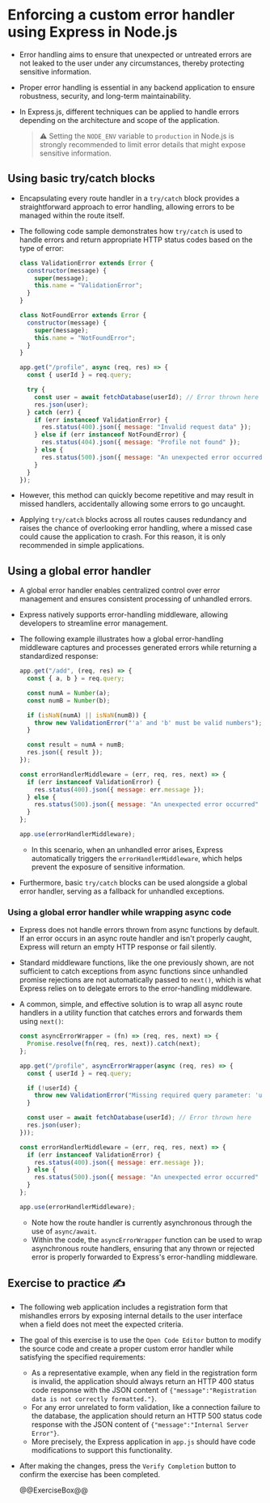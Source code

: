 # Enforcing a custom error handler using Express in Node.js

* Error handling aims to ensure that unexpected or untreated errors are not leaked to the user under any circumstances, thereby protecting sensitive information.
* Proper error handling is essential in any backend application to ensure robustness, security, and long-term maintainability.
* In Express.js, different techniques can be applied to handle errors depending on the architecture and scope of the application.

  > :warning: Setting the `NODE_ENV` variable to `production` in Node.js is strongly recommended to limit error details that might expose sensitive information.

## Using basic try/catch blocks

* Encapsulating every route handler in a `try/catch` block provides a straightforward approach to error handling, allowing errors to be managed within the route itself.
* The following code sample demonstrates how `try/catch` is used to handle errors and return appropriate HTTP status codes based on the type of error:

  ```javascript
  class ValidationError extends Error {
    constructor(message) {
      super(message);
      this.name = "ValidationError";
    }
  }

  class NotFoundError extends Error {
    constructor(message) {
      super(message);
      this.name = "NotFoundError";
    }
  }
  ```

  ```javascript
  app.get("/profile", async (req, res) => {
    const { userId } = req.query;

    try {
      const user = await fetchDatabase(userId); // Error thrown here
      res.json(user);
    } catch (err) {
      if (err instanceof ValidationError) {
        res.status(400).json({ message: "Invalid request data" });
      } else if (err instanceof NotFoundError) {
        res.status(404).json({ message: "Profile not found" });
      } else {
        res.status(500).json({ message: "An unexpected error occurred" });
      }
    }
  });
  ```

* However, this method can quickly become repetitive and may result in missed handlers, accidentally allowing some errors to go uncaught.
* Applying `try/catch` blocks across all routes causes redundancy and raises the chance of overlooking error handling, where a missed case could cause the application to crash. For this reason, it is only recommended in simple applications.

## Using a global error handler

* A global error handler enables centralized control over error management and ensures consistent processing of unhandled errors.
* Express natively supports error-handling middleware, allowing developers to streamline error management.
* The following example illustrates how a global error-handling middleware captures and processes generated errors while returning a standardized response:

  ```javascript
  app.get("/add", (req, res) => {
    const { a, b } = req.query;

    const numA = Number(a);
    const numB = Number(b);

    if (isNaN(numA) || isNaN(numB)) {
      throw new ValidationError("'a' and 'b' must be valid numbers"); // Error thrown here
    }

    const result = numA + numB;
    res.json({ result });
  });

  const errorHandlerMiddleware = (err, req, res, next) => {
    if (err instanceof ValidationError) {
      res.status(400).json({ message: err.message });
    } else {
      res.status(500).json({ message: "An unexpected error occurred" });
    }
  };

  app.use(errorHandlerMiddleware);
  ```

  * In this scenario, when an unhandled error arises, Express automatically triggers the `errorHandlerMiddleware`, which helps prevent the exposure of sensitive information.
* Furthermore, basic `try/catch` blocks can be used alongside a global error handler, serving as a fallback for unhandled exceptions.

### Using a global error handler while wrapping async code

* Express does not handle errors thrown from async functions by default. If an error occurs in an async route handler and isn't properly caught, Express will return an empty HTTP response or fail silently.
* Standard middleware functions, like the one previously shown, are not sufficient to catch exceptions from async functions since unhandled promise rejections are not automatically passed to `next()`, which is what Express relies on to delegate errors to the error-handling middleware.
* A common, simple, and effective solution is to wrap all async route handlers in a utility function that catches errors and forwards them using `next()`:

  ```javascript
  const asyncErrorWrapper = (fn) => (req, res, next) => {
    Promise.resolve(fn(req, res, next)).catch(next);
  };

  app.get("/profile", asyncErrorWrapper(async (req, res) => {
    const { userId } = req.query;

    if (!userId) {
      throw new ValidationError("Missing required query parameter: 'userId'");
    }

    const user = await fetchDatabase(userId); // Error thrown here
    res.json(user);
  }));

  const errorHandlerMiddleware = (err, req, res, next) => {
    if (err instanceof ValidationError) {
      res.status(400).json({ message: err.message });
    } else {
      res.status(500).json({ message: "An unexpected error occurred" });
    }
  };

  app.use(errorHandlerMiddleware);
  ```

  * Note how the route handler is currently asynchronous through the use of `async/await`.
  * Within the code, the `asyncErrorWrapper` function can be used to wrap asynchronous route handlers, ensuring that any thrown or rejected error is properly forwarded to Express's error-handling middleware.

## Exercise to practice :writing_hand:

* The following web application includes a registration form that mishandles errors by exposing internal details to the user interface when a field does not meet the expected criteria.
* The goal of this exercise is to use the `Open Code Editor` button to modify the source code and create a proper custom error handler while satisfying the specified requirements:
  * As a representative example, when any field in the registration form is invalid, the application should always return an HTTP 400 status code response with the JSON content of `{"message":"Registration data is not correctly formatted."}`.
  * For any error unrelated to form validation, like a connection failure to the database, the application should return an HTTP 500 status code response with the JSON content of `{"message":"Internal Server Error"}`.
  * More precisely, the Express application in `app.js` should have code modifications to support this functionality.
* After making the changes, press the `Verify Completion` button to confirm the exercise has been completed.

  @@ExerciseBox@@
